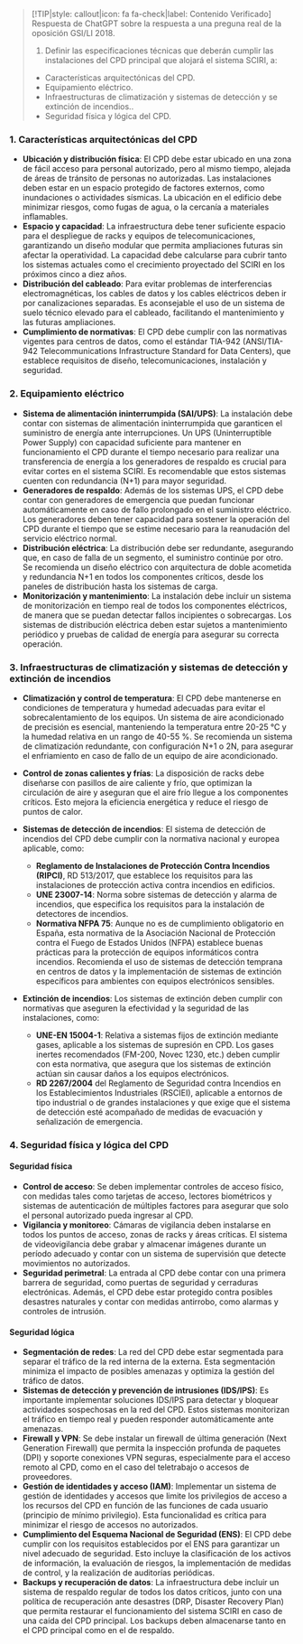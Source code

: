> [!TIP|style: callout|icon: fa fa-check|label: Contenido Verificado]
> Respuesta de ChatGPT sobre la respuesta a una preguna real de la oposición GSI/LI 2018.
>1. Definir las especificaciones técnicas que deberán cumplir las instalaciones del CPD principal que alojará el sistema SCIRI, a: 
>  - Características arquitectónicas del CPD. 
>  - Equipamiento eléctrico. 
>  - Infraestructuras de climatización y sistemas de detección y se extinción de incendios.. 
>  - Seguridad física y lógica del CPD. 

### 1. **Características arquitectónicas del CPD**

   - **Ubicación y distribución física**: El CPD debe estar ubicado en una zona de fácil acceso para personal autorizado, pero al mismo tiempo, alejada de áreas de tránsito de personas no autorizadas. Las instalaciones deben estar en un espacio protegido de factores externos, como inundaciones o actividades sísmicas. La ubicación en el edificio debe minimizar riesgos, como fugas de agua, o la cercanía a materiales inflamables.
   - **Espacio y capacidad**: La infraestructura debe tener suficiente espacio para el despliegue de racks y equipos de telecomunicaciones, garantizando un diseño modular que permita ampliaciones futuras sin afectar la operatividad. La capacidad debe calcularse para cubrir tanto los sistemas actuales como el crecimiento proyectado del SCIRI en los próximos cinco a diez años.
   - **Distribución del cableado**: Para evitar problemas de interferencias electromagnéticas, los cables de datos y los cables eléctricos deben ir por canalizaciones separadas. Es aconsejable el uso de un sistema de suelo técnico elevado para el cableado, facilitando el mantenimiento y las futuras ampliaciones.
   - **Cumplimiento de normativas**: El CPD debe cumplir con las normativas vigentes para centros de datos, como el estándar TIA-942 (ANSI/TIA-942 Telecommunications Infrastructure Standard for Data Centers), que establece requisitos de diseño, telecomunicaciones, instalación y seguridad.

### 2. **Equipamiento eléctrico**

   - **Sistema de alimentación ininterrumpida (SAI/UPS)**: La instalación debe contar con sistemas de alimentación ininterrumpida que garanticen el suministro de energía ante interrupciones. Un UPS (Uninterruptible Power Supply) con capacidad suficiente para mantener en funcionamiento el CPD durante el tiempo necesario para realizar una transferencia de energía a los generadores de respaldo es crucial para evitar cortes en el sistema SCIRI. Es recomendable que estos sistemas cuenten con redundancia (N+1) para mayor seguridad.
   - **Generadores de respaldo**: Además de los sistemas UPS, el CPD debe contar con generadores de emergencia que puedan funcionar automáticamente en caso de fallo prolongado en el suministro eléctrico. Los generadores deben tener capacidad para sostener la operación del CPD durante el tiempo que se estime necesario para la reanudación del servicio eléctrico normal.
   - **Distribución eléctrica**: La distribución debe ser redundante, asegurando que, en caso de falla de un segmento, el suministro continúe por otro. Se recomienda un diseño eléctrico con arquitectura de doble acometida y redundancia N+1 en todos los componentes críticos, desde los paneles de distribución hasta los sistemas de carga.
   - **Monitorización y mantenimiento**: La instalación debe incluir un sistema de monitorización en tiempo real de todos los componentes eléctricos, de manera que se puedan detectar fallos incipientes o sobrecargas. Los sistemas de distribución eléctrica deben estar sujetos a mantenimiento periódico y pruebas de calidad de energía para asegurar su correcta operación.

### 3. **Infraestructuras de climatización y sistemas de detección y extinción de incendios**

   - **Climatización y control de temperatura**: El CPD debe mantenerse en condiciones de temperatura y humedad adecuadas para evitar el sobrecalentamiento de los equipos. Un sistema de aire acondicionado de precisión es esencial, manteniendo la temperatura entre 20-25 °C y la humedad relativa en un rango de 40-55 %. Se recomienda un sistema de climatización redundante, con configuración N+1 o 2N, para asegurar el enfriamiento en caso de fallo de un equipo de aire acondicionado.
   - **Control de zonas calientes y frías**: La disposición de racks debe diseñarse con pasillos de aire caliente y frío, que optimizan la circulación de aire y aseguran que el aire frío llegue a los componentes críticos. Esto mejora la eficiencia energética y reduce el riesgo de puntos de calor.
   - **Sistemas de detección de incendios**: El sistema de detección de incendios del CPD debe cumplir con la normativa nacional y europea aplicable, como:
       - **Reglamento de Instalaciones de Protección Contra Incendios (RIPCI)**, RD 513/2017, que establece los requisitos para las instalaciones de protección activa contra incendios en edificios.
       - **UNE 23007-14**: Norma sobre sistemas de detección y alarma de incendios, que especifica los requisitos para la instalación de detectores de incendios.
       - **Normativa NFPA 75**: Aunque no es de cumplimiento obligatorio en España, esta normativa de la Asociación Nacional de Protección contra el Fuego de Estados Unidos (NFPA) establece buenas prácticas para la protección de equipos informáticos contra incendios. Recomienda el uso de sistemas de detección temprana en centros de datos y la implementación de sistemas de extinción específicos para ambientes con equipos electrónicos sensibles.
   
   - **Extinción de incendios**: Los sistemas de extinción deben cumplir con normativas que aseguren la efectividad y la seguridad de las instalaciones, como:
       - **UNE-EN 15004-1**: Relativa a sistemas fijos de extinción mediante gases, aplicable a los sistemas de supresión en CPD. Los gases inertes recomendados (FM-200, Novec 1230, etc.) deben cumplir con esta normativa, que asegura que los sistemas de extinción actúan sin causar daños a los equipos electrónicos.
       - **RD 2267/2004** del Reglamento de Seguridad contra Incendios en los Establecimientos Industriales (RSCIEI), aplicable a entornos de tipo industrial o de grandes instalaciones y que exige que el sistema de detección esté acompañado de medidas de evacuación y señalización de emergencia.

### 4. **Seguridad física y lógica del CPD**

#### Seguridad física

   - **Control de acceso**: Se deben implementar controles de acceso físico, con medidas tales como tarjetas de acceso, lectores biométricos y sistemas de autenticación de múltiples factores para asegurar que solo el personal autorizado pueda ingresar al CPD.
   - **Vigilancia y monitoreo**: Cámaras de vigilancia deben instalarse en todos los puntos de acceso, zonas de racks y áreas críticas. El sistema de videovigilancia debe grabar y almacenar imágenes durante un período adecuado y contar con un sistema de supervisión que detecte movimientos no autorizados.
   - **Seguridad perimetral**: La entrada al CPD debe contar con una primera barrera de seguridad, como puertas de seguridad y cerraduras electrónicas. Además, el CPD debe estar protegido contra posibles desastres naturales y contar con medidas antirrobo, como alarmas y controles de intrusión.

#### Seguridad lógica

   - **Segmentación de redes**: La red del CPD debe estar segmentada para separar el tráfico de la red interna de la externa. Esta segmentación minimiza el impacto de posibles amenazas y optimiza la gestión del tráfico de datos.
   - **Sistemas de detección y prevención de intrusiones (IDS/IPS)**: Es importante implementar soluciones IDS/IPS para detectar y bloquear actividades sospechosas en la red del CPD. Estos sistemas monitorizan el tráfico en tiempo real y pueden responder automáticamente ante amenazas.
   - **Firewall y VPN**: Se debe instalar un firewall de última generación (Next Generation Firewall) que permita la inspección profunda de paquetes (DPI) y soporte conexiones VPN seguras, especialmente para el acceso remoto al CPD, como en el caso del teletrabajo o accesos de proveedores.
   - **Gestión de identidades y acceso (IAM)**: Implementar un sistema de gestión de identidades y accesos que limite los privilegios de acceso a los recursos del CPD en función de las funciones de cada usuario (principio de mínimo privilegio). Esta funcionalidad es crítica para minimizar el riesgo de accesos no autorizados.
   - **Cumplimiento del Esquema Nacional de Seguridad (ENS)**: El CPD debe cumplir con los requisitos establecidos por el ENS para garantizar un nivel adecuado de seguridad. Esto incluye la clasificación de los activos de información, la evaluación de riesgos, la implementación de medidas de control, y la realización de auditorías periódicas.
   - **Backups y recuperación de datos**: La infraestructura debe incluir un sistema de respaldo regular de todos los datos críticos, junto con una política de recuperación ante desastres (DRP, Disaster Recovery Plan) que permita restaurar el funcionamiento del sistema SCIRI en caso de una caída del CPD principal. Los backups deben almacenarse tanto en el CPD principal como en el de respaldo.
